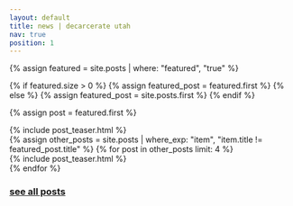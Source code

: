 ```yaml
---
layout: default
title: news | decarcerate utah
nav: true
position: 1
---
```


{% assign featured = site.posts | where: "featured", "true" %}

{% if featured.size > 0 %}
  {% assign featured_post = featured.first %}
{% else %}
  {% assign featured_post = site.posts.first %}
{% endif %}

{% assign post = featured.first %}
<div class="post-featured">
  {% include post_teaser.html %}
</div>

<div class="posts">
  {% assign other_posts = site.posts | where_exp: "item", "item.title != featured_post.title" %}
  {% for post in other_posts limit: 4 %}
    <div class="post-teaser">
      {% include post_teaser.html %}
    </div>
  {% endfor %}
</div>

<div class="all-posts">
  <h3><a href="/posts/">see all posts</a></h3>
</div>

